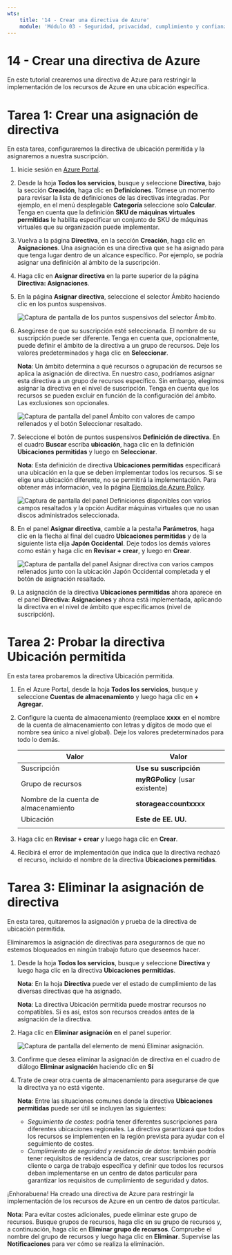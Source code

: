 ```yaml
---
wts:
    title: '14 - Crear una directiva de Azure'
    module: 'Módulo 03 - Seguridad, privacidad, cumplimiento y confianza'
---
```

# 14 - Crear una directiva de Azure

En este tutorial crearemos una directiva de Azure para restringir la implementación de los recursos de Azure en una ubicación específica.

# Tarea 1: Crear una asignación de directiva

En esta tarea, configuraremos la directiva de ubicación permitida y la asignaremos a nuestra suscripción. 

1. Inicie sesión en [Azure Portal](https://portal.azure.com).

2. Desde la hoja **Todos los servicios**, busque y seleccione **Directiva**, bajo la sección **Creación**, haga clic en **Definiciones**.  Tómese un momento para revisar la lista de definiciones de las directivas integradas. Por ejemplo, en el menú desplegable **Categoría** seleccione solo **Calcular**. Tenga en cuenta que la definición **SKU de máquinas virtuales permitidas** le habilita especificar un conjunto de SKU de máquinas virtuales que su organización puede implementar.

3. Vuelva a la página **Directiva**, en la sección **Creación**, haga clic en **Asignaciones**. Una asignación es una directiva que se ha asignado para que tenga lugar dentro de un alcance específico. Por ejemplo, se podría asignar una definición al ámbito de la suscripción. 

4. Haga clic en **Asignar directiva** en la parte superior de la página **Directiva: Asignaciones**.

5. En la página **Asignar directiva**, seleccione el selector Ámbito haciendo clic en los puntos suspensivos.

    ![Captura de pantalla de los puntos suspensivos del selector Ámbito.](../images/1401.png)

6. Asegúrese de que su suscripción esté seleccionada. El nombre de su suscripción puede ser diferente. Tenga en cuenta que, opcionalmente, puede definir el ámbito de la directiva a un grupo de recursos. Deje los valores predeterminados y haga clic en **Seleccionar**. 

    **Nota**: Un ámbito determina a qué recursos o agrupación de recursos se aplica la asignación de directiva. En nuestro caso, podríamos asignar esta directiva a un grupo de recursos específico. Sin embargo, elegimos asignar la directiva en el nivel de suscripción. Tenga en cuenta que los recursos se pueden excluir en función de la configuración del ámbito. Las exclusiones son opcionales.

    ![Captura de pantalla del panel Ámbito con valores de campo rellenados y el botón Seleccionar resaltado. ](../images/1402.png)

7. Seleccione el botón de puntos suspensivos **Definición de directiva**. En el cuadro **Buscar** escriba **ubicación**, haga clic en la definición **Ubicaciones permitidas** y luego en **Seleccionar**.

    **Nota**: Esta definición de directiva **Ubicaciones permitidas** especificará una ubicación en la que se deben implementar todos los recursos. Si se elige una ubicación diferente, no se permitirá la implementación. Para obtener más información, vea la página [Ejemplos de Azure Policy](https://docs.microsoft.com/es-es/azure/governance/policy/samples/index).

   ![Captura de pantalla del panel Definiciones disponibles con varios campos resaltados y la opción Auditar máquinas virtuales que no usan discos administrados seleccionada.](../images/1403.png)

8.  En el panel **Asignar directiva**, cambie a la pestaña **Parámetros**, haga clic en la flecha al final del cuadro **Ubicaciones permitidas** y de la siguiente lista elija **Japón Occidental**. Deje todos los demás valores como están y haga clic en **Revisar + crear**, y luego en **Crear**.

    ![Captura de pantalla del panel Asignar directiva con varios campos rellenados junto con la ubicación Japón Occidental completada y el botón de asignación resaltado.](../images/1404.png)

9. La asignación de la directiva **Ubicaciones permitidas** ahora aparece en el panel **Directiva: Asignaciones** y ahora está implementada, aplicando la directiva en el nivel de ámbito que especificamos (nivel de suscripción).

# Tarea 2: Probar la directiva Ubicación permitida

En esta tarea probaremos la directiva Ubicación permitida. 

1. En el Azure Portal, desde la hoja **Todos los servicios**, busque y seleccione **Cuentas de almacenamiento** y luego haga clic en **+ Agregar**.

2. Configure la cuenta de almacenamiento (reemplace **xxxx** en el nombre de la cuenta de almacenamiento con letras y dígitos de modo que el nombre sea único a nivel global). Deje los valores predeterminados para todo lo demás. 

    | Valor | Valor | 
    | --- | --- |
    | Suscripción | **Use su suscripción** |
    | Grupo de recursos | **myRGPolicy** (usar existente) |
    | Nombre de la cuenta de almacenamiento | **storageaccountxxxx** |
    | Ubicación | **Este de EE. UU.** |
    | | |

3. Haga clic en **Revisar + crear** y luego haga clic en **Crear**. 

4. Recibirá el error de implementación que indica que la directiva rechazó el recurso, incluido el nombre de la directiva **Ubicaciones permitidas**.

# Tarea 3: Eliminar la asignación de directiva

En esta tarea, quitaremos la asignación y prueba de la directiva de ubicación permitida. 

Eliminaremos la asignación de directivas para asegurarnos de que no estemos bloqueados en ningún trabajo futuro que deseemos hacer.

1. Desde la hoja **Todos los servicios**, busque y seleccione **Directiva** y luego haga clic en la directiva **Ubicaciones permitidas**.

    **Nota**: En la hoja **Directiva** puede ver el estado de cumplimiento de las diversas directivas que ha asignado.

    **Nota**: La directiva Ubicación permitida puede mostrar recursos no compatibles. Si es así, estos son recursos creados antes de la asignación de la directiva.

2. Haga clic en **Eliminar asignación** en el panel superior.

   ![Captura de pantalla del elemento de menú Eliminar asignación.](../images/1407.png)

3. Confirme que desea eliminar la asignación de directiva en el cuadro de diálogo **Eliminar asignación** haciendo clic en **Sí**

4. Trate de crear otra cuenta de almacenamiento para asegurarse de que la directiva ya no está vigente.

    **Nota**: Entre las situaciones comunes donde la directiva **Ubicaciones permitidas** puede ser útil se incluyen las siguientes: 
    - *Seguimiento de costes*: podría tener diferentes suscripciones para diferentes ubicaciones regionales. La directiva garantizará que todos los recursos se implementen en la región prevista para ayudar con el seguimiento de costes. 
    - *Cumplimiento de seguridad y residencia de datos*: también podría tener requisitos de residencia de datos, crear suscripciones por cliente o carga de trabajo específica y definir que todos los recursos deban implementarse en un centro de datos particular para garantizar los requisitos de cumplimiento de seguridad y datos.

¡Enhorabuena! Ha creado una directiva de Azure para restringir la implementación de los recursos de Azure en un centro de datos particular.

**Nota**: Para evitar costes adicionales, puede eliminar este grupo de recursos. Busque grupos de recursos, haga clic en su grupo de recursos y, a continuación, haga clic en **Eliminar grupo de recursos**. Compruebe el nombre del grupo de recursos y luego haga clic en **Eliminar**. Supervise las **Notificaciones** para ver cómo se realiza la eliminación.
